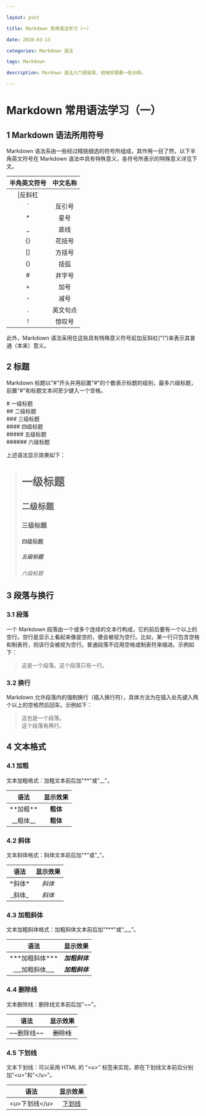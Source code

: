 ```yaml
---

layout: post

title: Markdown 常用语法学习（一）

date: 2020-03-13

categories: Markdown 语法

tags: Markdown

description: Mardown 语法入门很容易，但用好需要一些训练。

---
```


# Markdown 常用语法学习（一）

## 1 Markdown 语法所用符号

 Markdown 语法系由一些经过精挑细选的符号所组成，其作用一目了然，以下半角英文符号在 Markdown 语法中具有特殊意义，各符号所表示的特殊意义详见下文。

|半角英文符号|中文名称|
|:-:|:-:|
|\\|反斜杠|
|`|反引号|
|*|星号|
|_|底线|
|{}|花括号|
|[]|方括号|
|()|括弧|
|#|井字号|
|+|加号|
|-|减号|
|.|英文句点|
|!|惊叹号|

此外，Markdown 语法采用在这些具有特殊意义符号前加反斜杠("\\")来表示其普通（本来）意义。

## 2 标题

Markdown 标题以"#"开头并用前置"#"的个数表示标题的级别，最多六级标题，前置"#"和标题文本间至少键入一个空格。

\#      一级标题  
\##     二级标题  
\###    三级标题  
\####   四级标题  
\#####  五级标题  
\###### 六级标题

上述语法显示效果如下：

># 一级标题
>## 二级标题  
>### 三级标题  
>#### 四级标题  
>##### 五级标题  
>###### 六级标题

## 3 段落与换行

### 3.1 段落

一个 Markdown 段落由一个或多个连续的文本行构成，它的前后要有一个以上的空行。空行是显示上看起来像是空的，便会被视为空行。比如，某一行只包含空格和制表符，则该行会被视为空行。普通段落不应用空格或制表符来缩进。示例如下：

> 这是一个段落。这个段落只有一行。

### 3.2 换行

Markdown 允许段落内的强制换行（插入换行符），具体方法为在插入处先键入两个以上的空格然后回车。示例如下：

> 这也是一个段落。  
这个段落有两行。

## 4 文本格式

### 4.1 加粗

文本加粗格式：加粗文本前后加"\*\*"或"\_\_"。

|语法|显示效果|
|:-:|:-:|
|\*\*加粗\*\*|**粗体**|
|\_\_粗体\_\_|__粗体__|

### 4.2 斜体

文本斜体格式：斜体文本前后加"\*"或“\_”。

|语法|显示效果|
|:-:|:-:|
|\*斜体\*|*斜体*|
|\_斜体\_|_斜体_|

### 4.3 加粗斜体

文本加粗斜体格式：加粗斜体文本前后加"\*\*\*"或“\_\_\_”。

|语法|显示效果|
|:-:|:-:|
|\*\*\*加粗斜体\*\*\*|***加粗斜体***|
|\_\_\_加粗斜体\_\_\_|___加粗斜体___|

### 4.4 删除线

文本删除线：删除线文本前后加"\~\~"。

|语法|显示效果|
|:-:|:-:|
|\~\~删除线\~\~|~~删除线~~|

### 4.5 下划线

文本下划线：可以采用 HTML 的 "\<u\>" 标签来实现，即在下划线文本前后分别加"\<u\>"和"\</u\>"。

|语法|显示效果|
|:-:|:-:|
|\<u\>下划线\</u\>|<u>下划线</u>|

